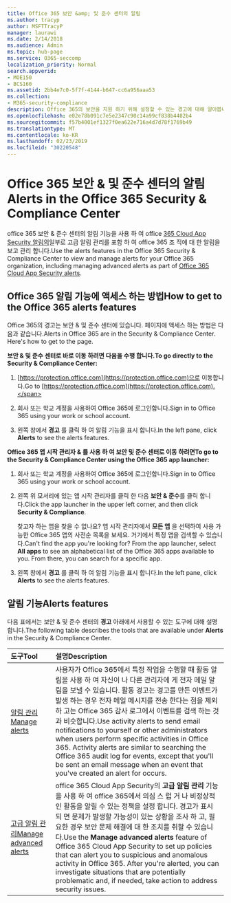 ```yaml
---
title: Office 365 보안 &amp; 및 준수 센터의 알림
ms.author: tracyp
author: MSFTTracyP
manager: laurawi
ms.date: 2/14/2018
ms.audience: Admin
ms.topic: hub-page
ms.service: O365-seccomp
localization_priority: Normal
search.appverid:
- MOE150
- BCS160
ms.assetid: 2bb4e7c0-5f7f-4144-b647-cc6a956aaa53
ms.collection:
- M365-security-compliance
description: Office 365의 보안을 지원 하기 위해 설정할 수 있는 경고에 대해 알아봅니다.
ms.openlocfilehash: e02e78b091c7e5e2347c90c14a99cf838b4482b4
ms.sourcegitcommit: f57b4001ef1327f0ea622e716a4d7d78f1769b49
ms.translationtype: MT
ms.contentlocale: ko-KR
ms.lasthandoff: 02/23/2019
ms.locfileid: "30220548"
---
```

# <a name="alerts-in-the-office-365-security-amp-compliance-center"></a><span data-ttu-id="7f935-103">Office 365 보안 &amp; 및 준수 센터의 알림</span><span class="sxs-lookup"><span data-stu-id="7f935-103">Alerts in the Office 365 Security &amp; Compliance Center</span></span>

<span data-ttu-id="7f935-104">office 365 보안 &amp; 준수 센터의 알림 기능을 사용 하 여 office [365 Cloud App Security 알림의](office-365-cas-overview.md)일부로 고급 알림 관리를 포함 하 여 office 365 조 직에 대 한 알림을 보고 관리 합니다.</span><span class="sxs-lookup"><span data-stu-id="7f935-104">Use the alerts features in the Office 365 Security &amp; Compliance Center to view and manage alerts for your Office 365 organization, including managing advanced alerts as part of [Office 365 Cloud App Security alerts](office-365-cas-overview.md).</span></span>
  
## <a name="how-to-get-to-the-office-365-alerts-features"></a><span data-ttu-id="7f935-105">Office 365 알림 기능에 액세스 하는 방법</span><span class="sxs-lookup"><span data-stu-id="7f935-105">How to get to the Office 365 alerts features</span></span>

<span data-ttu-id="7f935-p101">Office 365의 경고는 보안 &amp; 및 준수 센터에 있습니다. 페이지에 액세스 하는 방법은 다음과 같습니다.</span><span class="sxs-lookup"><span data-stu-id="7f935-p101">Alerts in Office 365 are in the Security &amp; Compliance Center. Here's how to get to the page.</span></span>
  
 <span data-ttu-id="7f935-108">**보안 &amp; 및 준수 센터로 바로 이동 하려면 다음을 수행 합니다.**</span><span class="sxs-lookup"><span data-stu-id="7f935-108">**To go directly to the Security &amp; Compliance Center:**</span></span>
  
1. <span data-ttu-id="7f935-109">[https://protection.office.com](https://protection.office.com)으로 이동합니다.</span><span class="sxs-lookup"><span data-stu-id="7f935-109">Go to [https://protection.office.com](https://protection.office.com).</span></span>
    
2. <span data-ttu-id="7f935-110">회사 또는 학교 계정을 사용하여 Office 365에 로그인합니다.</span><span class="sxs-lookup"><span data-stu-id="7f935-110">Sign in to Office 365 using your work or school account.</span></span> 
    
3. <span data-ttu-id="7f935-111">왼쪽 창에서 **경고** 를 클릭 하 여 알림 기능을 표시 합니다.</span><span class="sxs-lookup"><span data-stu-id="7f935-111">In the left pane, click **Alerts** to see the alerts features.</span></span> 
    
 <span data-ttu-id="7f935-112">**Office 365 앱 시작 관리자 &amp; 를 사용 하 여 보안 및 준수 센터로 이동 하려면**</span><span class="sxs-lookup"><span data-stu-id="7f935-112">**To go to the Security &amp; Compliance Center using the Office 365 app launcher:**</span></span>
  
1. <span data-ttu-id="7f935-113">회사 또는 학교 계정을 사용하여 Office 365에 로그인합니다.</span><span class="sxs-lookup"><span data-stu-id="7f935-113">Sign in to Office 365 using your work or school account.</span></span> 
    
2. <span data-ttu-id="7f935-114">왼쪽 위 모서리에 있는 앱 시작 관리자를 클릭 한 다음 **보안 &amp; 준수**를 클릭 합니다.</span><span class="sxs-lookup"><span data-stu-id="7f935-114">Click the app launcher  in the upper left corner, and then click **Security &amp; Compliance**.</span></span>
    
    <span data-ttu-id="7f935-p102">찾고자 하는 앱을 찾을 수 없나요? 앱 시작 관리자에서 **모든 앱** 을 선택하여 사용 가능한 Office 365 앱의 사전순 목록을 보세요. 거기에서 특정 앱을 검색할 수 있습니다.</span><span class="sxs-lookup"><span data-stu-id="7f935-p102">Can't find the app you're looking for? From the app launcher, select **All apps** to see an alphabetical list of the Office 365 apps available to you. From there, you can search for a specific app.</span></span> 
    
3. <span data-ttu-id="7f935-118">왼쪽 창에서 **경고** 를 클릭 하 여 알림 기능을 표시 합니다.</span><span class="sxs-lookup"><span data-stu-id="7f935-118">In the left pane, click **Alerts** to see the alerts features.</span></span> 
    
## <a name="alerts-features"></a><span data-ttu-id="7f935-119">알림 기능</span><span class="sxs-lookup"><span data-stu-id="7f935-119">Alerts features</span></span>

<span data-ttu-id="7f935-120">다음 표에서는 보안 &amp; 및 준수 센터의 **경고** 아래에서 사용할 수 있는 도구에 대해 설명 합니다.</span><span class="sxs-lookup"><span data-stu-id="7f935-120">The following table describes the tools that are available under **Alerts** in the Security &amp; Compliance Center.</span></span> 
  
|<span data-ttu-id="7f935-121">**도구**</span><span class="sxs-lookup"><span data-stu-id="7f935-121">**Tool**</span></span>|<span data-ttu-id="7f935-122">**설명**</span><span class="sxs-lookup"><span data-stu-id="7f935-122">**Description**</span></span>|
|:-----|:-----|
|[<span data-ttu-id="7f935-123">알림 관리</span><span class="sxs-lookup"><span data-stu-id="7f935-123">Manage alerts</span></span>](create-activity-alerts.md) <br/> |<span data-ttu-id="7f935-p103">사용자가 Office 365에서 특정 작업을 수행할 때 활동 알림을 사용 하 여 자신이 나 다른 관리자에 게 전자 메일 알림을 보낼 수 있습니다. 활동 경고는 경고를 만든 이벤트가 발생 하는 경우 전자 메일 메시지를 전송 한다는 점을 제외 하 고는 Office 365 감사 로그에서 이벤트를 검색 하는 것과 비슷합니다.</span><span class="sxs-lookup"><span data-stu-id="7f935-p103">Use activity alerts to send email notifications to yourself or other administrators when users perform specific activities in Office 365. Activity alerts are similar to searching the Office 365 audit log for events, except that you'll be sent an email message when an event that you've created an alert for occurs.</span></span>  <br/> |
|[<span data-ttu-id="7f935-126">고급 알림 관리</span><span class="sxs-lookup"><span data-stu-id="7f935-126">Manage advanced alerts </span></span>](office-365-cas-overview.md) <br/> |<span data-ttu-id="7f935-p104">office 365 Cloud App Security의 **고급 알림 관리** 기능을 사용 하 여 office 365에서 의심 스 럽 거 나 비정상적인 활동을 알릴 수 있는 정책을 설정 합니다. 경고가 표시 되 면 문제가 발생할 가능성이 있는 상황을 조사 하 고, 필요한 경우 보안 문제 해결에 대 한 조치를 취할 수 있습니다.</span><span class="sxs-lookup"><span data-stu-id="7f935-p104">Use the **Manage advanced alerts** feature of Office 365 Cloud App Security to set up policies that can alert you to suspicious and anomalous activity in Office 365. After you're alerted, you can investigate situations that are potentially problematic and, if needed, take action to address security issues.  </span></span><br/> |
   

